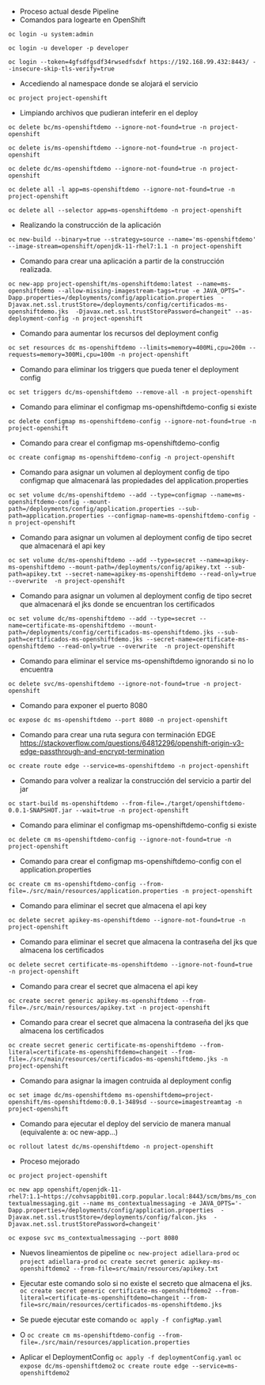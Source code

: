 * Proceso actual desde Pipeline
* Comandos para logearte en OpenShift

`oc login -u system:admin`

`oc login -u developer -p developer`

`oc login --token=4gfsdfgsdf34rwsedfsdxf https://192.168.99.432:8443/ --insecure-skip-tls-verify=true`

* Accediendo al namespace donde se alojará el servicio

`oc project project-openshift` 

* Limpiando archivos que pudieran inteferir en el deploy

`oc delete bc/ms-openshiftdemo --ignore-not-found=true -n project-openshift`

`oc delete is/ms-openshiftdemo --ignore-not-found=true -n project-openshift`

`oc delete dc/ms-openshiftdemo --ignore-not-found=true -n project-openshift`

`oc delete all -l app=ms-openshiftdemo --ignore-not-found=true -n project-openshift`

`oc delete all --selector app=ms-openshiftdemo -n project-openshift`

* Realizando la construcción de la aplicación

`oc new-build --binary=true --strategy=source --name='ms-openshiftdemo' --image-stream=openshift/openjdk-11-rhel7:1.1 -n project-openshift`

* Comando para crear una aplicación a partir de la construcción realizada.

`oc new-app project-openshift/ms-openshiftdemo:latest --name=ms-openshiftdemo --allow-missing-imagestream-tags=true -e JAVA_OPTS="-Dapp.properties=/deployments/config/application.properties  -Djavax.net.ssl.trustStore=/deployments/config/certificados-ms-openshiftdemo.jks  -Djavax.net.ssl.trustStorePassword=changeit" --as-deployment-config -n project-openshift `

* Comando para aumentar los recursos del deployment config

`oc set resources dc ms-openshiftdemo --limits=memory=400Mi,cpu=200m --requests=memory=300Mi,cpu=100m -n project-openshift`

* Comando para eliminar los triggers que pueda tener el deployment config

`oc set triggers dc/ms-openshiftdemo --remove-all -n project-openshift`

* Comando para eliminar el configmap ms-openshiftdemo-config si existe

`oc delete configmap ms-openshiftdemo-config --ignore-not-found=true -n project-openshift`

* Comando para crear el configmap ms-openshiftdemo-config

`oc create configmap ms-openshiftdemo-config -n project-openshift`
* Comando para asignar un volumen al deployment config de tipo configmap que almacenará las propiedades del application.properties

`oc set volume dc/ms-openshiftdemo --add --type=configmap --name=ms-openshiftdemo-config --mount-path=/deployments/config/application.properties --sub-path=application.properties --configmap-name=ms-openshiftdemo-config -n project-openshift`

* Comando para asignar un volumen al deployment config de tipo secret que almacenará el api key

`oc set volume dc/ms-openshiftdemo --add --type=secret --name=apikey-ms-openshiftdemo --mount-path=/deployments/config/apikey.txt --sub-path=apikey.txt --secret-name=apikey-ms-openshiftdemo --read-only=true --overwrite  -n project-openshift`

* Comando para asignar un volumen al deployment config de tipo secret que almacenará el jks donde se encuentran los certificados

`oc set volume dc/ms-openshiftdemo --add --type=secret --name=certificate-ms-openshiftdemo --mount-path=/deployments/config/certificados-ms-openshiftdemo.jks --sub-path=certificados-ms-openshiftdemo.jks --secret-name=certificate-ms-openshiftdemo --read-only=true --overwrite  -n project-openshift`

* Comando para eliminar el service ms-openshiftdemo ignorando si no lo encuentra

`oc delete svc/ms-openshiftdemo --ignore-not-found=true -n project-openshift`

* Comando para exponer el puerto 8080

`oc expose dc ms-openshiftdemo --port 8080 -n project-openshift`

* Comando para crear una ruta segura con terminación EDGE https://stackoverflow.com/questions/64812296/openshift-origin-v3-edge-passthrough-and-encrypt-termination

`oc create route edge --service=ms-openshiftdemo -n project-openshift`


* Comando para volver a realizar la construcción del servicio a partir del jar

`oc start-build ms-openshiftdemo --from-file=./target/openshiftdemo-0.0.1-SNAPSHOT.jar --wait=true -n project-openshift`


* Comando para eliminar el configmap ms-openshiftdemo-config si existe

`oc delete cm ms-openshiftdemo-config --ignore-not-found=true -n project-openshift`

* Comando para crear el configmap ms-openshiftdemo-config con el application.properties

`oc create cm ms-openshiftdemo-config --from-file=./src/main/resources/application.properties -n project-openshift`

* Comando para eliminar el secret que almacena el api key

`oc delete secret apikey-ms-openshiftdemo --ignore-not-found=true -n project-openshift`

* Comando para eliminar el secret que almacena la contraseña del jks que almacena los certificados

`oc delete secret certificate-ms-openshiftdemo --ignore-not-found=true -n project-openshift`

* Comando para crear el secret que almacena el api key

`oc create secret generic apikey-ms-openshiftdemo --from-file=./src/main/resources/apikey.txt -n project-openshift`

* Comando para crear el secret que almacena la contraseña del jks que almacena los certificados

`oc create secret generic certificate-ms-openshiftdemo --from-literal=certificate-ms-openshiftdemo=changeit --from-file=./src/main/resources/certificados-ms-openshiftdemo.jks -n project-openshift`

* Comando para asignar la imagen contruida al deployment config

`oc set image dc/ms-openshiftdemo ms-openshiftdemo=project-openshift/ms-openshiftdemo:0.0.1-3489sd --source=imagestreamtag -n project-openshift`

* Comando para ejecutar el deploy del servicio de manera manual (equivalente a: oc new-app...)

`oc rollout latest dc/ms-openshiftdemo -n project-openshift`


* Proceso mejorado

`oc project project-openshift`

`oc new app openshift/openjdk-11-rhel7:1.1~https://cohvsappbit01.corp.popular.local:8443/scm/bms/ms_contextualmessaging.git --name ms_contextualmessaging -e JAVA_OPTS='-Dapp.properties=/deployments/config/application.properties  -Djavax.net.ssl.trustStore=/deployments/config/falcon.jks  -Djavax.net.ssl.trustStorePassword=changeit'`

`oc expose svc ms_contextualmessaging --port 8080`


* Nuevos lineamientos de pipeline
`oc new-project adiellara-prod`
`oc project adiellara-prod`
`oc create secret generic apikey-ms-openshiftdemo2 --from-file=src/main/resources/apikey.txt`

* Ejecutar este comando solo si no existe el secreto que almacena el jks.
`oc create secret generic certificate-ms-openshiftdemo2 --from-literal=certificate-ms-openshiftdemo=changeit --from-file=src/main/resources/certificados-ms-openshiftdemo.jks`
* Se puede ejecutar este comando
`oc apply -f configMap.yaml`
* O
`oc create cm ms-openshiftdemo-config --from-file=./src/main/resources/application.properties`

* Aplicar el DeploymentConfig
`oc apply -f deploymentConfig.yaml`
`oc expose dc/ms-openshiftdemo2`
`oc create route edge --service=ms-openshiftdemo2`